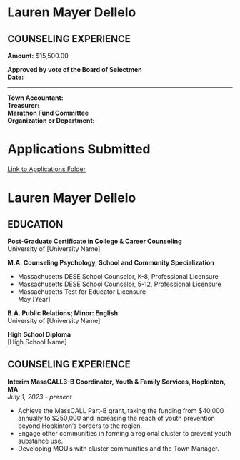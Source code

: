 # Lauren Mayer Dellelo
## COUNSELING EXPERIENCE


**Amount:** $15,500.00  

**Approved by vote of the Board of Selectmen**  
**Date:**  

---

**Town Accountant:**  
**Treasurer:**  
**Marathon Fund Committee**  
**Organization or Department:**  
# Applications Submitted

[Link to Applications Folder](https://drive.google.com/drive/folders/110TT_V71MzEevjOU1f1JT2nwAmI8HbKS)
# Lauren Mayer Dellelo

## EDUCATION

**Post-Graduate Certificate in College & Career Counseling**  
University of [University Name]

**M.A. Counseling Psychology, School and Community Specialization**  
- Massachusetts DESE School Counselor, K-8, Professional Licensure  
- Massachusetts DESE School Counselor, 5-12, Professional Licensure  
- Massachusetts Test for Educator Licensure  
May [Year]

**B.A. Public Relations; Minor: English**  
University of [University Name]

**High School Diploma**  
[High School Name]

## COUNSELING EXPERIENCE

**Interim MassCALL3-B Coordinator, Youth & Family Services, Hopkinton, MA**  
*July 1, 2023 - present*  
- Achieve the MassCALL Part-B grant, taking the funding from $40,000 annually to $250,000 and increasing the reach of youth prevention beyond Hopkinton’s borders to the region.  
- Engage other communities in forming a regional cluster to prevent youth substance use.  
- Developing MOU’s with cluster communities and the Town Manager.